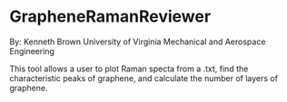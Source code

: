 # GrapheneRamanReviewer
By: Kenneth Brown University of Virginia Mechanical and Aerospace Engineering

This tool allows a user to plot Raman specta from a .txt, find the characteristic peaks of graphene, and calculate the number of layers of graphene.
